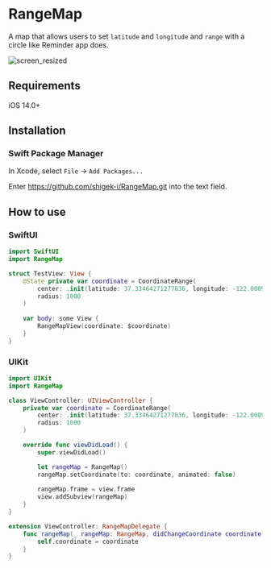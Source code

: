# RangeMap

A map that allows users to set `latitude` and `longitude` and `range` with a circle like Reminder app does.

![screen_resized](https://user-images.githubusercontent.com/34618251/193068663-0dd52067-bb91-4b61-93a3-9c52fb905a3a.gif)

## Requirements
iOS 14.0+

## Installation
### Swift Package Manager
In Xcode, select `File` -> `Add Packages...`

Enter https://github.com/shigek-i/RangeMap.git into the text field.

## How to use
### SwiftUI
```swift
import SwiftUI
import RangeMap

struct TestView: View {
    @State private var coordinate = CoordinateRange(
        center: .init(latitude: 37.33464271277836, longitude: -122.00896990779975),
        radius: 1000
    )
    
    var body: some View {
        RangeMapView(coordinate: $coordinate)
    }
}
```


### UIKit
```swift
import UIKit
import RangeMap

class ViewController: UIViewController {
    private var coordinate = CoordinateRange(
        center: .init(latitude: 37.33464271277836, longitude: -122.00896990779975),
        radius: 1000
    )

    override func viewDidLoad() {
        super.viewDidLoad()

        let rangeMap = RangeMap()
        rangeMap.setCoordinate(to: coordinate, animated: false)
        
        rangeMap.frame = view.frame
        view.addSubview(rangeMap)
    }
}

extension ViewController: RangeMapDelegate {
    func rangeMap(_ rangeMap: RangeMap, didChangeCoordinate coordinate: CoordinateRange) {
        self.coordinate = coordinate
    }
}
```
